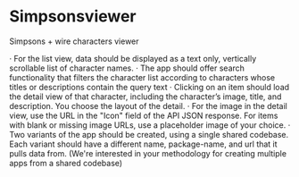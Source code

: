 # Simpsonsviewer
Simpsons + wire characters viewer 


· For the list view, data should be displayed as a text only, vertically scrollable list of character names.
· The app should offer search functionality that filters the character list according to characters whose titles or descriptions contain the query
text
· Clicking on an item should load the detail view of that character, including the character’s image, title, and description. You choose the layout
of the detail.
· For the image in the detail view, use the URL in the "Icon" field of the API JSON response. For items with blank or missing image URLs, use
a placeholder image of your choice.
· Two variants of the app should be created, using a single shared codebase. Each variant should have a different name, package-name, and
url that it pulls data from. (We're interested in your methodology for creating multiple apps from a shared codebase)
